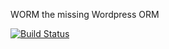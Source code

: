 WORM the missing Wordpress ORM

[![Build Status](https://cloud.drone.io/api/badges/beam-australia/worm/status.svg)](https://cloud.drone.io/beam-australia/worm)
